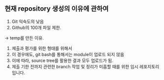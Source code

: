 ## 현재 repository 생성의 이유에 관하여

1. Git 익숙도의 낮음
2. Github의 100개 파일 제한.

-> temp를 만든 이유.
1. 제출과 평가를 위한 형태를 위해서
2. 이 경우에도, git bash를 통해서는 module이 업로드 되지 않음
3. 이에 따라, source tree를 활용한 결과 모두 업로드가 됨.
4. 제출 기한 전까지 관련한 branch 작업 및 정리가 미흡할 때를 위한 임시 레포지토리 입니다.
